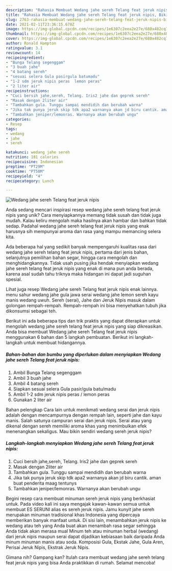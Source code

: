 ```yaml
---
description: "Rahasia Membuat Wedang jahe sereh Telang feat jeruk nipis, Bikin Ngiler"
title: "Rahasia Membuat Wedang jahe sereh Telang feat jeruk nipis, Bikin Ngiler"
slug: 2763-rahasia-membuat-wedang-jahe-sereh-telang-feat-jeruk-nipis-bikin-ngiler
date: 2021-02-11T23:36:15.678Z
image: https://img-global.cpcdn.com/recipes/1e6307c2eea2e27e/680x482cq70/wedang-jahe-sereh-telang-feat-jeruk-nipis-foto-resep-utama.jpg
thumbnail: https://img-global.cpcdn.com/recipes/1e6307c2eea2e27e/680x482cq70/wedang-jahe-sereh-telang-feat-jeruk-nipis-foto-resep-utama.jpg
cover: https://img-global.cpcdn.com/recipes/1e6307c2eea2e27e/680x482cq70/wedang-jahe-sereh-telang-feat-jeruk-nipis-foto-resep-utama.jpg
author: Ronald Hampton
ratingvalue: 3.1
reviewcount: 14
recipeingredient:
- "Bunga Telang segenggam"
- "3 buah jahe"
- "4 batang sereh"
- "sesuai selera Gula pasirgula batumadu"
- "1-2 sdm jeruk nipis peras  lemon peras"
- "2 liter air"
recipeinstructions:
- "Cuci bersih jahe,sereh, Telang. Iris2 jahe dan geprek sereh"
- "Masak dengan 2liter air"
- "Tambahkan gula. Tunggu sampai mendidih dan berubah warna"
- "Jika tak punya jeruk skip tdk apa2 warnanya akan jd biru cantik. aman buat penderita maag tentunys"
- "Tambahkan jeniper/lemonras. Warnanya akan berubah ungu"
categories:
- Resep
tags:
- wedang
- jahe
- sereh

katakunci: wedang jahe sereh 
nutrition: 181 calories
recipecuisine: Indonesian
preptime: "PT29M"
cooktime: "PT50M"
recipeyield: "4"
recipecategory: Lunch

---
```



![Wedang jahe sereh Telang feat jeruk nipis](https://img-global.cpcdn.com/recipes/1e6307c2eea2e27e/680x482cq70/wedang-jahe-sereh-telang-feat-jeruk-nipis-foto-resep-utama.jpg)

Anda sedang mencari inspirasi resep wedang jahe sereh telang feat jeruk nipis yang unik? Cara menyiapkannya memang tidak susah dan tidak juga mudah. Kalau keliru mengolah maka hasilnya akan hambar dan bahkan tidak sedap. Padahal wedang jahe sereh telang feat jeruk nipis yang enak harusnya sih mempunyai aroma dan rasa yang mampu memancing selera kita.

Ada beberapa hal yang sedikit banyak mempengaruhi kualitas rasa dari wedang jahe sereh telang feat jeruk nipis, pertama dari jenis bahan, selanjutnya pemilihan bahan segar, hingga cara mengolah dan menghidangkannya. Tidak usah pusing jika hendak menyiapkan wedang jahe sereh telang feat jeruk nipis yang enak di mana pun anda berada, karena asal sudah tahu triknya maka hidangan ini dapat jadi suguhan spesial.

Lihat juga resep Wedang jahe sereh Telang feat jeruk nipis enak lainnya. menu sahur wedang jahe gula jawa serai wedang jahe lemon sereh kayu manis wedang uwuh. Sereh (serai), Jahe dan Jeruk Nipis masuk dalam golongan rempah-rempah. Rempah-rempah ini bisa menyehatkan tubuh jika dikonsumsi sebagai teh.


Berikut ini ada beberapa tips dan trik praktis yang dapat diterapkan untuk mengolah wedang jahe sereh telang feat jeruk nipis yang siap dikreasikan. Anda bisa membuat Wedang jahe sereh Telang feat jeruk nipis menggunakan 6 bahan dan 5 langkah pembuatan. Berikut ini langkah-langkah untuk membuat hidangannya.

<!--inarticleads1-->

##### Bahan-bahan dan bumbu yang diperlukan dalam menyiapkan Wedang jahe sereh Telang feat jeruk nipis:

1. Ambil Bunga Telang segenggam
1. Ambil 3 buah jahe
1. Ambil 4 batang sereh
1. Siapkan sesuai selera Gula pasir/gula batu/madu
1. Ambil 1-2 sdm jeruk nipis peras / lemon peras
1. Gunakan 2 liter air


Bahan pelengkap Cara lain untuk menikmati wedang serai dan jeruk nipis adalah dengan mencampurnya dengan rempah lain, seperti jahe dan kayu manis. Salah satunya campuran serai dan jeruk nipis. Serai atau yang dikenal dengan sereh memiliki aroma khas yang menimbulkan efek menenangkan sekaligus. Mau bikin sendiri wedang sereh jeruk nipis? 

<!--inarticleads2-->

##### Langkah-langkah menyiapkan Wedang jahe sereh Telang feat jeruk nipis:

1. Cuci bersih jahe,sereh, Telang. Iris2 jahe dan geprek sereh
1. Masak dengan 2liter air
1. Tambahkan gula. Tunggu sampai mendidih dan berubah warna
1. Jika tak punya jeruk skip tdk apa2 warnanya akan jd biru cantik. aman buat penderita maag tentunys
1. Tambahkan jeniper/lemonras. Warnanya akan berubah ungu


Begini resep cara membuat minuman sereh jeruk nipis yang berkhasiat untuk. Pada video kali ini saya mengajak kawan-kawan semua untuk membuat ES SERUNI alias es sereh jeruk nipis. Jamu kunyit jahe sereh merupakan minuman tradisional khas Indonesia yang dipercaya memberikan banyak manfaat untuk. Di sisi lain, menambahkan jeruk nipis ke wedang atau teh yang Anda buat akan menambah rasa segar sehingga Anda tidak akan merasa mual Minum teh atau minuman herbal (wedang) dari jeruk nipis maupun serai dapat dijadikan kebiasaan baik daripada Anda minum minuman manis atau soda. Komposisi Gula, Ekstak Jahe, Gula Aren, Perisai Jeruk Nipis, Ekstrak Jeruk Nipis. 

Gimana nih? Gampang kan? Itulah cara membuat wedang jahe sereh telang feat jeruk nipis yang bisa Anda praktikkan di rumah. Selamat mencoba!
